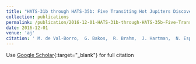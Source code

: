 ```yaml
---
title: "HATS-31b through HATS-35b: Five Transiting Hot Jupiters Discovered By the HATSouth Survey"
collection: publications
permalink: /publication/2016-12-01-HATS-31b-through-HATS-35b-Five-Transiting-Hot-Jupiters-Discovered-By-the-HATSouth-Survey
date: 2016-12-01
venue: 'aj'
citation: ' M. de Val-Borro,  G. Bakos,  R. Brahm,  J. Hartman,  N. Espinoza,  K. Penev,  S. Ciceri,  A. Jordán,  W. Bhatti,  Z. Csubry,  D. Bayliss,  J. Bento,  G. Zhou,  M. Rabus,  L. Mancini,  T. Henning,  B. Schmidt,  T. Tan,  C. Tinney,  D. Wright,  L. Kedziora-Chudczer,  J. Bailey,  V. Suc,  S. Durkan,  J. Lázár,  I. Papp,  P. Sári, &quot;HATS-31b through HATS-35b: Five Transiting Hot Jupiters Discovered By the HATSouth Survey.&quot; aj, 2016.'
---
```

Use [Google Scholar](https://scholar.google.com/scholar?q=HATS+31b+through+HATS+35b:+Five+Transiting+Hot+Jupiters+Discovered+By+the+HATSouth+Survey){:target="_blank"} for full citation